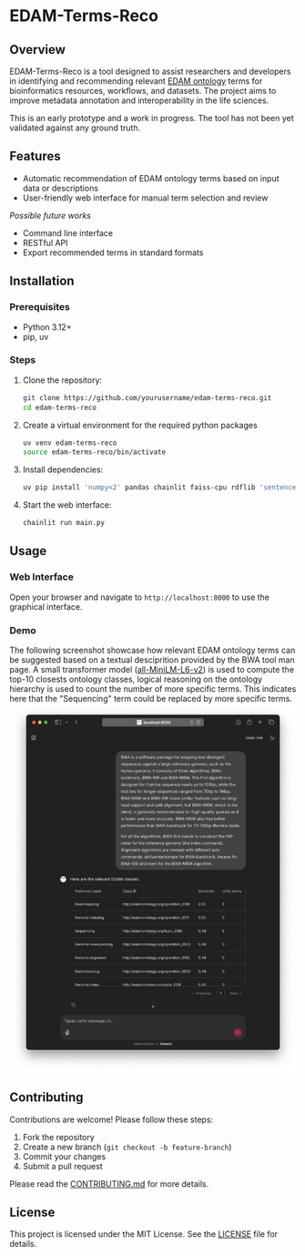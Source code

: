 # EDAM-Terms-Reco

## Overview
EDAM-Terms-Reco is a tool designed to assist researchers and developers in identifying and recommending relevant [EDAM ontology](http://edamontology.org) terms for bioinformatics resources, workflows, and datasets. The project aims to improve metadata annotation and interoperability in the life sciences. 

This is an early prototype and a work in progress. The tool has not been yet validated against any ground truth. 

## Features
- Automatic recommendation of EDAM ontology terms based on input data or descriptions
- User-friendly web interface for manual term selection and review

*Possible future works*
- Command line interface
- RESTful API 
- Export recommended terms in standard formats

## Installation

### Prerequisites
- Python 3.12+
- pip, uv

### Steps
1. Clone the repository:
    ```bash
    git clone https://github.com/yourusername/edam-terms-reco.git
    cd edam-terms-reco
    ```
2. Create a virtual environment for the required python packages 
    ```bash
    uv venv edam-terms-reco
    source edam-terms-reco/bin/activate
    ```
3. Install dependencies:
    ```bash
    uv pip install 'numpy<2' pandas chainlit faiss-cpu rdflib 'sentence-transformers[torch]'
    ```
4. Start the web interface:
    ```bash
    chainlit run main.py
    ```

## Usage

### Web Interface
Open your browser and navigate to `http://localhost:8000` to use the graphical interface.

### Demo 
The following screenshot showcase how relevant EDAM ontology terms can be suggested based on a textual desciprition provided by the BWA tool man page. A small transformer model ([all-MiniLM-L6-v2](https://huggingface.co/sentence-transformers/all-MiniLM-L6-v2)) is used to compute the top-10 closests ontology classes, logical reasoning on the ontology hierarchy is used to count the number of more specific terms. This indicates here that the "Sequencing" term could be replaced by more specific terms.  
![](edam-terms-reco-demo.png)

## Contributing
Contributions are welcome! Please follow these steps:
1. Fork the repository
2. Create a new branch (`git checkout -b feature-branch`)
3. Commit your changes
4. Submit a pull request

Please read the [CONTRIBUTING.md](CONTRIBUTING.md) for more details.

## License
This project is licensed under the MIT License. See the [LICENSE](LICENSE) file for details.
